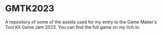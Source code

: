 # GMTK2023

A repository of some of the assets used for my entry to the Game Maker's Tool Kit Game Jam 2023.
You can find the full game on my itch.io:
